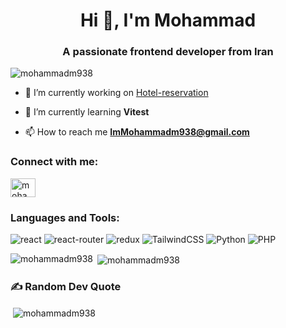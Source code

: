 <h1 align="center">Hi 👋, I'm Mohammad</h1>
<h3 align="center">A passionate frontend developer from Iran</h3>

<p align="left"> <img src="https://komarev.com/ghpvc/?username=mohammadm938&label=Profile%20views&color=0e75b6&style=flat" alt="mohammadm938" /> </p>

- 🔭 I’m currently working on [Hotel-reservation](https://github.com/mohammadm938/Hotel-reservation.git)

- 🌱 I’m currently learning **Vitest**

- 📫 How to reach me **ImMohammadm938@gmail.com**

<h3 align="left">Connect with me:</h3>
<p align="left">
<a href="https://linkedin.com/in/mohammadmasoudy938" target="blank"><img align="center" src="https://raw.githubusercontent.com/rahuldkjain/github-profile-readme-generator/master/src/images/icons/Social/linked-in-alt.svg" alt="mohammadmasoudy938" height="30" width="40" /></a>
</p>

<h3 align="left">Languages and Tools: </h3>
<p align="left">   
  <img src="https://img.shields.io/badge/react-%2320232a.svg?style=for-the-badge&logo=react&logoColor=%2361DAFB" alt="react" />
  <img src="https://img.shields.io/badge/React_Router-CA4245?style=for-the-badge&logo=react-router&logoColor=white" alt="react-router" /> 
  <img src="https://img.shields.io/badge/redux-%23593d88.svg?style=for-the-badge&logo=redux&logoColor=white" alt="redux"/> 
  <img src="https://img.shields.io/badge/tailwindcss-%2338B2AC.svg?style=for-the-badge&logo=tailwind-css&logoColor=white" alt="TailwindCSS" />
  <img src="https://img.shields.io/badge/python-3670A0?style=for-the-badge&logo=python&logoColor=ffdd54" alt="Python" />
  <img src="https://img.shields.io/badge/php-%23777BB4.svg?style=for-the-badge&logo=php&logoColor=white" alt="PHP" />
</p>

<p><img align="left" src="https://github-readme-stats.vercel.app/api/top-langs/?username=mohammadm938&theme=dark&hide_border=false&include_all_commits=true&count_private=false&layout=compact" alt="mohammadm938" /></p>

<p>&nbsp;<img align="center" src="https://github-readme-stats.vercel.app/api?username=mohammadm938&theme=dark&hide_border=false&include_all_commits=true&count_private=false" alt="mohammadm938" /></p>


<h3 align="left">✍️ Random Dev Quote</h3>
<p>&nbsp;<img align="center" src="https://quotes-github-readme.vercel.app/api?type=horizontal&theme=radical" alt="mohammadm938" /></p>


